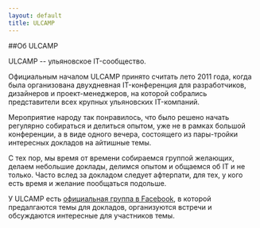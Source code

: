 ```yaml
---
layout: default
title: ULCAMP
---
```


##Об ULCAMP

ULCAMP -- ульяновское IT-сообщество.

Официальным началом ULCAMP принято считать лето 2011 года, когда была организована двухдневная IT-конференция для разработчиков, дизайнеров и проект-менеджеров, на которой собрались представители всех крупных ульяновских IT-компаний.

Мероприятие народу так понравилось, что было решено начать регулярно собираться и делиться опытом, уже не в рамках большой конференции, а в виде одного вечера, состоящего из пары-тройки интересных докладов на айтишные темы.

С тех пор, мы время от времени собираемся группой желающих, делаем небольшие доклады, делимся опытом и общаемся об IT и не только. Часто вслед за докладом следует афтерпати, для тех, у кого есть время и желание пообщаться подольше.

У ULCAMP есть [официальная группа в Facebook](http://www.facebook.com/groups/193611444028309/), в которой предалгаются темы для докладов, организуются встречи и обсуждаются интересные для участников темы.
